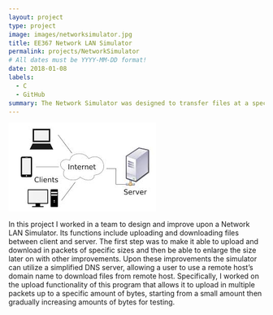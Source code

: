 ```yaml
---
layout: project
type: project
image: images/networksimulator.jpg
title: EE367 Network LAN Simulator 
permalink: projects/NetworkSimulator
# All dates must be YYYY-MM-DD format!
date: 2018-01-08
labels:
  - C
  - GitHub
summary: The Network Simulator was designed to transfer files at a specific amount of bytes from client to server and vice versa utilizing different tools and methods.
---
```

<img class="ui tiny left circular floated image" src="../images/serverclient.jpg">

In this project I worked in a team to design and improve upon a Network LAN Simulator. Its functions include uploading and downloading files between client and server. The first step was to make it able to upload and download in packets of specific sizes and then be able to enlarge the size later on with other improvements. Upon these improvements the simulator can utilize a simplified DNS server, allowing a user to use a remote host’s domain name to download files from remote host. Specifically, I worked on the upload functionality of this program that allows it to upload in multiple packets up to a specific amount of bytes, starting from a small amount then gradually increasing amounts of bytes for testing.
